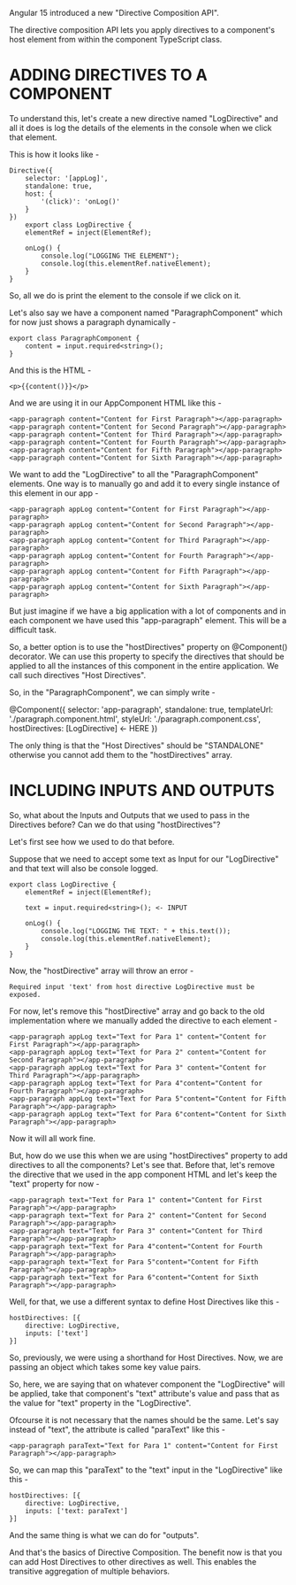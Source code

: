 Angular 15 introduced a new "Directive Composition API". 

The directive composition API lets you apply directives to a component's host element from within the component TypeScript class.

# ADDING DIRECTIVES TO A COMPONENT

To understand this, let's create a new directive named "LogDirective" and all it does is log the details of the elements in the console when we click that element.

This is how it looks like - 

    Directive({
        selector: '[appLog]',
        standalone: true,
        host: {
            '(click)': 'onLog()'
        }
    })
        export class LogDirective {
        elementRef = inject(ElementRef);

        onLog() {
            console.log("LOGGING THE ELEMENT");
            console.log(this.elementRef.nativeElement);
        }
    }

So, all we do is print the element to the console if we click on it.

Let's also say we have a component named "ParagraphComponent" which for now just shows a paragraph dynamically -

    export class ParagraphComponent {
        content = input.required<string>();
    }

And this is the HTML - 

    <p>{{content()}}</p>

And we are using it in our AppComponent HTML like this - 

    <app-paragraph content="Content for First Paragraph"></app-paragraph>
    <app-paragraph content="Content for Second Paragraph"></app-paragraph>
    <app-paragraph content="Content for Third Paragraph"></app-paragraph>
    <app-paragraph content="Content for Fourth Paragraph"></app-paragraph>
    <app-paragraph content="Content for Fifth Paragraph"></app-paragraph>
    <app-paragraph content="Content for Sixth Paragraph"></app-paragraph>

We want to add the "LogDirective" to all the "ParagraphComponent" elements. One way is to manually go and add it to every single instance of this element in our app - 

    <app-paragraph appLog content="Content for First Paragraph"></app-paragraph>
    <app-paragraph appLog content="Content for Second Paragraph"></app-paragraph>
    <app-paragraph appLog content="Content for Third Paragraph"></app-paragraph>
    <app-paragraph appLog content="Content for Fourth Paragraph"></app-paragraph>
    <app-paragraph appLog content="Content for Fifth Paragraph"></app-paragraph>
    <app-paragraph appLog content="Content for Sixth Paragraph"></app-paragraph>

But just imagine if we have a big application with a lot of components and in each component we have used this "app-paragraph" element. This will be a difficult task.

So, a better option is to use the "hostDirectives" property on @Component() decorator. We can use this property to specify the directives that should be applied to all the instances of this component in the entire application. We call such directives "Host Directives".

So, in the "ParagraphComponent", we can simply write - 

   @Component({
        selector: 'app-paragraph',
        standalone: true,
        templateUrl: './paragraph.component.html',
        styleUrl: './paragraph.component.css',
        hostDirectives: [LogDirective] <- HERE
    })

The only thing is that the "Host Directives" should be "STANDALONE" otherwise you cannot add them to the "hostDirectives" array.

# INCLUDING INPUTS AND OUTPUTS

So, what about the Inputs and Outputs that we used to pass in the Directives before? Can we do that using "hostDirectives"?

Let's first see how we used to do that before.

Suppose that we need to accept some text as Input for our "LogDirective" and that text will also be console logged.

    export class LogDirective {
        elementRef = inject(ElementRef);

        text = input.required<string>(); <- INPUT

        onLog() {
            console.log("LOGGING THE TEXT: " + this.text());
            console.log(this.elementRef.nativeElement);
        }
    }

Now, the "hostDirective" array will throw an error - 

    Required input 'text' from host directive LogDirective must be exposed.

For now, let's remove this "hostDirective" array and go back to the old implementation where we manually added the directive to each element -

    <app-paragraph appLog text="Text for Para 1" content="Content for First Paragraph"></app-paragraph>
    <app-paragraph appLog text="Text for Para 2" content="Content for Second Paragraph"></app-paragraph>
    <app-paragraph appLog text="Text for Para 3" content="Content for Third Paragraph"></app-paragraph>
    <app-paragraph appLog text="Text for Para 4"content="Content for Fourth Paragraph"></app-paragraph>
    <app-paragraph appLog text="Text for Para 5"content="Content for Fifth Paragraph"></app-paragraph>
    <app-paragraph appLog text="Text for Para 6"content="Content for Sixth Paragraph"></app-paragraph>

Now it will all work fine.

But, how do we use this when we are using "hostDirectives" property to add directives to all the components? Let's see that. Before that, let's remove the directive that we used in the app component HTML and let's keep the "text" property for now - 

    <app-paragraph text="Text for Para 1" content="Content for First Paragraph"></app-paragraph>
    <app-paragraph text="Text for Para 2" content="Content for Second Paragraph"></app-paragraph>
    <app-paragraph text="Text for Para 3" content="Content for Third Paragraph"></app-paragraph>
    <app-paragraph text="Text for Para 4"content="Content for Fourth Paragraph"></app-paragraph>
    <app-paragraph text="Text for Para 5"content="Content for Fifth Paragraph"></app-paragraph>
    <app-paragraph text="Text for Para 6"content="Content for Sixth Paragraph"></app-paragraph>

Well, for that, we use a different syntax to define Host Directives like this - 

    hostDirectives: [{
        directive: LogDirective,
        inputs: ['text']
    }]

So, previously, we were using a shorthand for Host Directives. Now, we are passing an object which takes some key value pairs.

So, here, we are saying that on whatever component the "LogDirective" will be applied, take that component's "text" attribute's value and pass that as the value for "text" property in the "LogDirective".

Ofcourse it is not necessary that the names should be the same. Let's say instead of "text", the attribute is called "paraText" like this -

    <app-paragraph paraText="Text for Para 1" content="Content for First Paragraph"></app-paragraph>

So, we can map this "paraText" to the "text" input in the "LogDirective" like this - 

    hostDirectives: [{
        directive: LogDirective,
        inputs: ['text: paraText']
    }]

And the same thing is what we can do for "outputs".

And that's the basics of Directive Composition. The benefit now is that you can add Host Directives to other directives as well. This enables the transitive aggregation of multiple behaviors.